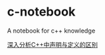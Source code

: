 # c-notebook
A notebook for c++ knowledge

[深入分析C++中声明与定义的区别](https://www.jb51.net/article/54613.htm)
